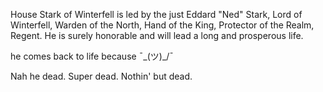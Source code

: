 House Stark of Winterfell is led by the just Eddard "Ned" Stark, Lord of
Winterfell, Warden of the North, Hand of the King, Protector of the Realm,
Regent.  He is surely honorable and will lead a long and prosperous life.

he comes back to life because
¯\_(ツ)_/¯


Nah he dead. Super dead. Nothin' but dead.
